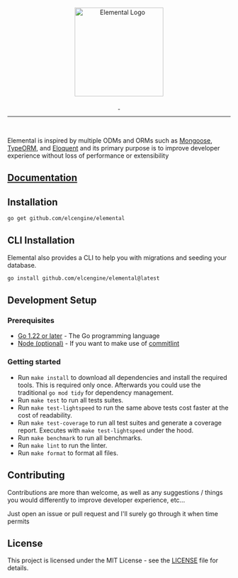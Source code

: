 <br/>

<p align="center">
  <img src="https://github.com/user-attachments/assets/5aa4922a-ded3-4d51-8c63-94cd2fe09127" width="200" height="200" alt="Elemental Logo"/>
</p>

<p align="center">
  <a aria-label="License" href="https://github.com/elcengine/elemental/blob/main/LICENSE">
    <img alt="" src="https://img.shields.io/badge/License-MIT-yellow.svg">
  </a>
  <a aria-label="CI Tests" href="https://github.com/elcengine/elemental/actions/workflows/tests.yml">
    <img alt="" src="https://github.com/elcengine/elemental/actions/workflows/tests.yml/badge.svg">
  </a>
</p>

<hr/>

<br/>

Elemental is inspired by multiple ODMs and ORMs such as [Mongoose](https://mongoosejs.com), [TypeORM](https://typeorm.io), and [Eloquent](https://laravel.com/docs/12.x/eloquent) and its primary purpose is to improve developer experience without loss of performance or extensibility

## [Documentation](https://elcengine.github.io/docs/intro)

## Installation

```bash
go get github.com/elcengine/elemental
```

## CLI Installation
Elemental also provides a CLI to help you with migrations and seeding your database.

```bash
go install github.com/elcengine/elemental@latest
```

## Development Setup

### Prerequisites
 - [Go 1.22 or later](https://golang.org/dl) - The Go programming language
 - [Node (optional)](https://nodejs.org/en) - If you want to make use of [commitlint](https://commitlint.js.org)


### Getting started

- Run `make install` to download all dependencies and install the required tools. This is required only once. Afterwards you could use the traditional `go mod tidy` for dependency management.
- Run `make test` to run all tests suites.
- Run `make test-lightspeed` to run the same above tests cost faster at the cost of readability.
- Run `make test-coverage` to run all test suites and generate a coverage report. Executes with `make test-lightspeed` under the hood.
- Run `make benchmark` to run all benchmarks.
- Run `make lint` to run the linter.
- Run `make format` to format all files.

## Contributing

Contributions are more than welcome, as well as any suggestions / things you would differently to improve developer experience, etc...

Just open an issue or pull request and I'll surely go through it when time permits

## License

This project is licensed under the MIT License - see the [LICENSE](LICENSE) file for details.
